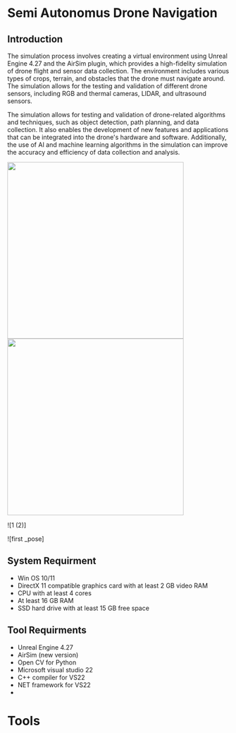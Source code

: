 # Semi Autonomus Drone Navigation

Introduction
-------------

The simulation process involves creating a virtual environment using Unreal Engine 4.27 and the AirSim plugin, which provides a high-fidelity simulation of drone flight and sensor data collection. The environment includes various types of crops, terrain, and obstacles that the drone must navigate around. The simulation allows for the testing and validation of different drone sensors, including RGB and thermal cameras, LIDAR, and ultrasound sensors.

The simulation allows for testing and validation of drone-related algorithms and techniques, such as object detection, path planning, and data collection. It also enables the development of new features and applications that can be integrated into the drone's hardware and software. Additionally, the use of AI and machine learning algorithms in the simulation can improve the accuracy and efficiency of data collection and analysis.

<p float="left">
  <img src="(https://user-images.githubusercontent.com/80394968/224868289-cad7eb71-a7b8-4d3a-9ca5-d06e03e27ab0.png)" width="400" />
  <img src="(https://user-images.githubusercontent.com/80394968/224868322-868bd433-2c34-4274-b456-20bac1a534c8.jpg)" width="400" /> 
</p>
![1 (2)]

![first _pose]

System Requirment 
------------------

* Win OS 10/11 
* DirectX 11 compatible graphics card with at least 2 GB video RAM
* CPU with at least 4 cores
* At least 16 GB RAM
* SSD hard drive with at least 15 GB free space 

Tool Requirments
-----------------
* Unreal Engine 4.27
* AirSim (new version)
* Open CV for Python
* Microsoft visual studio 22
* C++ compiler for VS22
* NET framework for VS22
* 



Tools
=======
